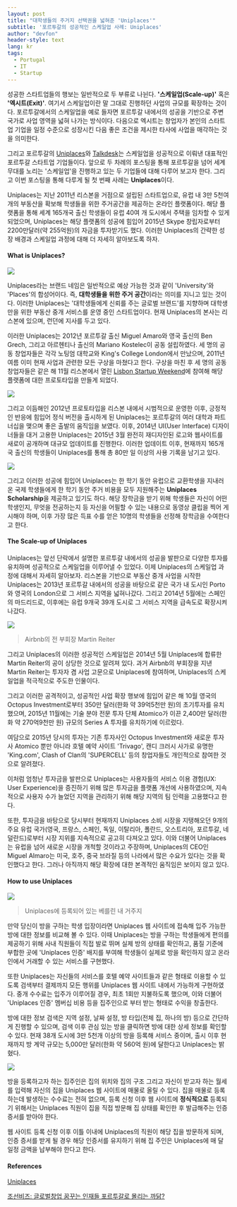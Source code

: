 ```yaml
---
layout: post
title: "대학생들의 주거지 선택권을 넓혀준 'Uniplaces'"
subtitle: '포르투갈의 성공적인 스케일업 사례: Uniplaces'
author: "devfon"
header-style: text
lang: kr
tags:
  - Portugal
  - IT
  - Startup
---
```


성공한 스타트업들의 행보는 일반적으로 두 부류로 나뉜다. **'스케일업(Scale-up)'** 혹은 **'엑시트(Exit)'**. 여기서 스케일업이란 말 그대로 진행하던 사업의 규모를 확장하는 것이다. 포르투갈에서의 스케일업을 예로 들자면 포르투갈 내에서의 성공을 기반으로 주변 국가로 사업 영역을 넓혀 나가는 방식이다. 다음으로 엑시트는 창업자가 본인의 스타트업 기업을 일정 수준으로 성장시킨 다음 좋은 조건을 제시한 타사에 사업을 매각하는 것을 의미한다.

그리고 포르투갈의 [Uniplaces](https://www.uniplaces.com/)와 [Talkdesk](https://www.talkdesk.com/)는 스케일업을 성공적으로 이뤄낸 대표적인 포르투갈 스타트업 기업들이다. 앞으로 두 차례의 포스팅을 통해 포르투갈을 넘어 세계 무대를 노리는 '스케일업'을 진행하고 있는 두 기업들에 대해 다루어 보고자 한다. 그리고 이번 포스팅을 통해 다루게 될 첫 번째 사례는 **Uniplaces**이다.

Uniplaces는 지난 2011년 리스본을 거점으로 설립된 스타트업으로, 유럽 내 3만 5천여 개의 부동산을 확보해 학생들을 위한 주거공간을 제공하는 온라인 플랫폼이다. 해당 플랫폼을 통해 세계 165개국 출신 학생들이 유럽 40여 개 도시에서 주택을 임차할 수 있게 되었으며, Uniplaces는 해당 플랫폼의 성공에 힘입어 2015년 Skype 창립자로부터 2200만달러(약 255억원)의 자금을 투자받기도 했다. 이러한 Uniplaces의 간략한 성장 배경과 스케일업 과정에 대해 더 자세히 알아보도록 하자.


#### What is Uniplaces?
![](/img/in-post/unilogo.jpg)

Uniplaces라는 브랜드 네임은 일반적으로 예상 가능한 것과 같이 'University'와 'Places'의 합성어이다. 즉, **대학생들을 위한 주거 공간**이라는 의미를 지니고 있는 것이다. 이러한 Uniplaces는 '대학생들에게 신뢰를 주는 글로벌 브랜드'를 지향하며 대학생만을 위한 부동산 중개 서비스를 운영 중인 스타트업이다. 현재 Uniplaces의 본사는 리스본에 있으며, 런던에 지사를 두고 있다.

이러한 Uniplaces는 2012년 포르투갈 출신 Miguel Amaro와 영국 출신의 Ben Grech, 그리고 아르헨티나 출신의 Mariano Kostelec이 공동 설립하였다. 세 명의 공동 창업자들은 각각 노팅엄 대학교와 King's College London에서 만났으며, 2011년 여름 이미 현재 사업과 관련한 모든 구상을 마쳤다고 한다. 구상을 마친 후 세 명의 공동 창업자들은 같은 해 11월 리스본에서 열린 [Lisbon Startup Weekend](http://communities.techstars.com/portugal/lisbon/startup-weekend)에 참여해 해당 플랫폼에 대한 프로토타입을 만들게 되었다.

![](/img/in-post/uniweb.png)

그리고 이듬해인 2012년 프로토타입을 리스본 내에서 시범적으로 운영한 이후, 긍정적인 반응에 힘입어 정식 버전을 출시하게 된 Uniplaces는 포르투갈의 여러 대학과 파트너십을 맺으며 좋은 출발의 움직임을 보였다. 이후, 2014년 UI(User Interface) 디자이너들을 대거 고용한 Uniplaces는 2015년 3월 완전히 재디자인된 로고와 웹사이트를 새로이 공개하며 대규모 업데이트를 진행한다. 이러한 업데이트 이후, 현재까지 165개국 출신의 학생들이 Uniplaces를 통해 총 80만 일 이상의 사용 기록을 남기고 있다.

![](/img/in-post/unischolar.jpg)

그리고 이러한 성공에 힘입어 Uniplaces는 한 학기 동안 유럽으로 교환학생을 지내러 온 국제 학생들에게 한 학기 동안 주거 비용을 모두 지원해주는 **Uniplaces Scholarship**을 제공하고 있기도 하다. 해당 장학금을 받기 위해 학생들은 자신이 어떤 학생인지, 무엇을 전공하는지 등 자신을 어필할 수 있는 내용으로 동영상 클립을 찍어 게시해야 하며, 이후 가장 많은 득표 수를 얻은 10명의 학생들을 선정해 장학금을 수여한다고 한다.


#### The Scale-up of Uniplaces
Uniplaces는 앞선 단락에서 설명한 포르투갈 내에서의 성공을 발판으로 다양한 투자를 유치하며 성공적으로 스케일업을 이루어낼 수 있었다. 이제 Uniplaces의 스케일업 과정에 대해서 자세히 알아보자. 리스본을 기반으로 부동산 중개 사업을 시작한 Uniplaces는 2013년 포르투갈 내에서의 성공을 바탕으로 같은 국가 내 도시인 Porto와 영국의 London으로 그 서비스 지역을 넓혀나갔다. 그리고 2014년 5월에는 스페인의 마드리드로, 이후에는 유럽 9개국 39개 도시로 그 서비스 지역을 급속도로 확장시켜 나갔다.

![](/img/in-post/martin.jpg)
> Airbnb의 전 부회장 Martin Reiter

그리고 Uniplaces의 이러한 성공적인 스케일업은 2014년 5월 Uniplaces에 합류한 Martin Reiter의 공이 상당한 것으로 알려져 있다. 과거 Airbnb의 부회장을 지낸 Martin Reiter는 투자자 겸 사업 고문으로 Uniplaces에 참여하며, Uniplaces의 스케일업을 적극적으로 주도한 인물이다.

그리고 이러한 공격적이고, 성공적인 사업 확장 행보에 힘입어 같은 해 10월 영국의 Octopus Investment로부터 350만 달러(한화 약 39억5천만 원)의 초기투자를 유치했으며, 2015년 11월에는 기술 분야 전문 투자 단체 Atomico가 이끈 2,400만 달러(한화 약 270억9천만 원) 규모의 Series A 투자를 유치하기에 이르렀다.

여담으로 2015년 당시의 투자는 기존 투자사인 Octopus Investment와 새로운 투자사 Atomico 뿐만 아니라 호텔 예약 사이트 'Trivago', 캔디 크러시 사가로 유명한 'King.com', Clash of Clan의 'SUPERCELL' 등의 창업자들도 개인적으로 참여한 것으로 알려졌다.

이처럼 엄청난 투자금을 발판으로 Uniplaces는 사용자들의 서비스 이용 경험(UX: User Experience)을 증진하기 위해 많은 투자금을 플랫폼 개선에 사용하였으며, 지속적으로 사용자 수가 늘었던 지역을 관리하기 위해 해당 지역의 팀 인력을 고용했다고 한다.

또한, 투자금을 바탕으로 당시부터 현재까지 Uniplaces 소비 시장을 지탱해오던 9개의 주요 유럽 국가(영국, 프랑스, 스페인, 독일, 이탈리아, 폴란드, 오스트리아, 포르투갈, 네덜란드)로부터 시장 지위를 지속적으로 공고히 다져오고 있다. 이와 더불어 Uniplaces는 유럽을 넘어 새로운 시장을 개척할 것이라고 주장하며, Uniplaces의 CEO인 Miguel Almaro는 미국, 호주, 중국 브라질 등의 나라에서 많은 수요가 있다는 것을 확인했다고 한다. 그러나 아직까지 해당 확장에 대한 본격적인 움직임은 보이지 않고 있다.


#### How to use Uniplaces
![](/img/in-post/uniber.png)
> Uniplaces에 등록되어 있는 베를린 내 거주지

만약 당신이 방을 구하는 학생 입장이라면 Uniplaces 웹 사이트에 접속해 입주 가능한 방에 대한 정보를 비교해 볼 수 있다. 이때 Uniplaces는 방을 구하는 학생들에게 편의를 제공하기 위해 사내 직원들이 직접 발로 뛰며 실제 방의 상태를 확인하고, 품질 기준에 부합한 곳에 'Uniplaces 인증' 배지를 부여해 학생들이 실제로 방을 확인하지 않고 온라인에서 거래할 수 있는 서비스를 구현했다.

또한 Uniplaces는 자신들의 서비스를 호텔 예약 사이트들과 같은 형태로 이용할 수 있도록 검색부터 결제까지 모든 행위를 Uniplaces 웹 사이트 내에서 가능하게 구현하였다. 중개 수수료는 입주가 이루어질 경우, 최초 1회만 지불하도록 했으며, 이와 더불어 'Uniplaces 인증' 멤버십 비용 등을 집주인으로 부터 받는 형태로 수익을 창출한다.

방에 대한 정보 검색은 지역 설정, 날짜 설정, 방 타입(전체 집, 하나의 방) 등으로 간단하게 진행할 수 있으며, 검색 이후 관심 있는 방을 클릭하면 방에 대한 상세 정보를 확인할 수 있다. 현재 38개 도시에 3만 5천개 이상의 방을 등록해 서비스 중이며, 출시 이후 현재까지 방 계약 규모는 5,000만 달러(한화 약 560억 원)에 달한다고 Uniplaces는 밝혔다.

![](/img/in-post/uniworks.png)

방을 등록하고자 하는 집주인은 집의 위치와 집의 구조 그리고 자신이 받고자 하는 월세를 입력해 자신의 집을 Uniplaces 웹 사이트에 매물로 올릴 수 있다. 집을 매물로 등록하는데 발생하는 수수료는 전혀 없으며, 등록 신청 이후 웹 사이트에 **정식적으로** 등록되기 위해서는 Uniplaces 직원이 집을 직접 방문해 집 상태를 확인한 후 발급해주는 인증 증서를 받아야 한다.

웹 사이트 등록 신청 이후 이틀 이내에 Uniplaces의 직원이 해당 집을 방문하게 되며, 인증 증서를 받게 될 경우 해당 인증서를 유지하기 위해 집 주인은 Uniplaces에 매 달 일정 금액을 납부해야 한다고 한다.


#### References
[Uniplaces](https://www.uniplaces.com/)

[조선비즈: 글로벌창업 꿈꾸는 인재들 포르투갈로 몰리는 까닭?
](http://biz.chosun.com/site/data/html_dir/2017/01/22/2017012201479.html)